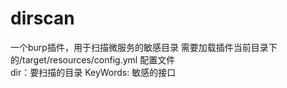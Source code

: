 # dirscan
一个burp插件，用于扫描微服务的敏感目录
需要加载插件当前目录下的/target/resources/config.yml 配置文件  
dir：要扫描的目录
KeyWords: 敏感的接口

